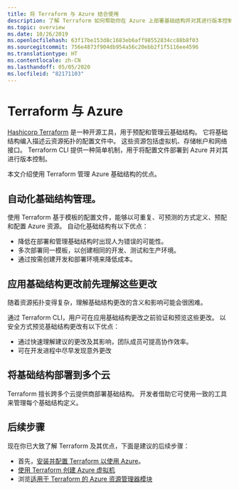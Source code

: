 ```yaml
---
title: 将 Terraform 与 Azure 结合使用
description: 了解 Terraform 如何帮助你在 Azure 上部署基础结构并对其进行版本控制。
ms.topic: overview
ms.date: 10/26/2019
ms.openlocfilehash: 63f17be153d8c1683eb6aff98552834cc88b8f03
ms.sourcegitcommit: 756e4873f904db954a56c20ebb2f1f5116ee4596
ms.translationtype: HT
ms.contentlocale: zh-CN
ms.lasthandoff: 05/05/2020
ms.locfileid: "82171103"
---
```

# <a name="terraform-with-azure"></a>Terraform 与 Azure

[Hashicorp Terraform](https://www.terraform.io/) 是一种开源工具，用于预配和管理云基础结构。 它将基础结构编入描述云资源拓扑的配置文件中。 这些资源包括虚拟机、存储帐户和网络接口。 Terraform CLI 提供一种简单机制，用于将配置文件部署到 Azure 并对其进行版本控制。

本文介绍使用 Terraform 管理 Azure 基础结构的优点。

## <a name="automate-infrastructure-management"></a>自动化基础结构管理。

使用 Terraform 基于模板的配置文件，能够以可重复、可预测的方式定义、预配和配置 Azure 资源。 自动化基础结构有以下优点：

- 降低在部署和管理基础结构时出现人为错误的可能性。
- 多次部署同一模板，以创建相同的开发、测试和生产环境。
- 通过按需创建开发和部署环境来降低成本。

## <a name="understand-infrastructure-changes-before-being-applied"></a>应用基础结构更改前先理解这些更改

随着资源拓扑变得复杂，理解基础结构更改的含义和影响可能会很困难。

通过 Terraform CLI，用户可在应用基础结构更改之前验证和预览这些更改。 以安全方式预览基础结构更改有以下优点：
- 通过快速理解建议的更改及其影响，团队成员可提高协作效率。
- 可在开发进程中尽早发现意外更改

## <a name="deploy-infrastructure-to-multiple-clouds"></a>将基础结构部署到多个云

Terraform 擅长跨多个云提供商部署基础结构。 开发者借助它可使用一致的工具来管理每个基础结构定义。

## <a name="next-steps"></a>后续步骤

现在你已大致了解 Terraform 及其优点，下面是建议的后续步骤：

- 首先，[安装并配置 Terraform 以使用 Azure](install-configure.md)。
- [使用 Terraform 创建 Azure 虚拟机](create-linux-virtual-machine-with-infrastructure.md)
- 浏览[适用于 Terraform 的 Azure 资源管理器模块](https://www.terraform.io/docs/providers/azurerm/) 